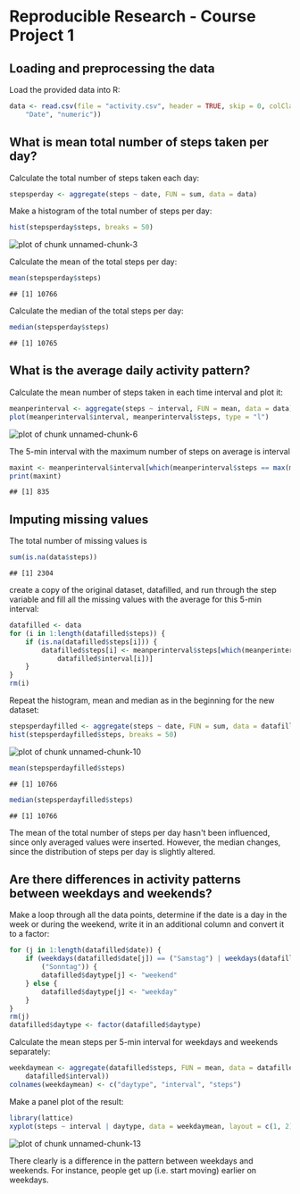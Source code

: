 Reproducible Research - Course Project 1
========================================================

## Loading and preprocessing the data

Load the provided data into R:


```r
data <- read.csv(file = "activity.csv", header = TRUE, skip = 0, colClasses = c("numeric", 
    "Date", "numeric"))
```


## What is mean total number of steps taken per day?

Calculate the total number of steps taken each day:


```r
stepsperday <- aggregate(steps ~ date, FUN = sum, data = data)
```


Make a histogram of the total number of steps per day:


```r
hist(stepsperday$steps, breaks = 50)
```

![plot of chunk unnamed-chunk-3](figure/unnamed-chunk-3.png) 


Calculate the mean of the total steps per day:


```r
mean(stepsperday$steps)
```

```
## [1] 10766
```


Calculate the median of the total steps per day:


```r
median(stepsperday$steps)
```

```
## [1] 10765
```


## What is the average daily activity pattern?

Calculate the mean number of steps taken in each time interval and plot it:


```r
meanperinterval <- aggregate(steps ~ interval, FUN = mean, data = data)
plot(meanperinterval$interval, meanperinterval$steps, type = "l")
```

![plot of chunk unnamed-chunk-6](figure/unnamed-chunk-6.png) 


The 5-min interval with the maximum number of steps on average is interval 

```r
maxint <- meanperinterval$interval[which(meanperinterval$steps == max(meanperinterval$steps))]
print(maxint)
```

```
## [1] 835
```


## Imputing missing values

The total number of missing values is


```r
sum(is.na(data$steps))
```

```
## [1] 2304
```


create a copy of the original dataset, datafilled, and run through the step variable and fill all the missing values with the average for this 5-min interval:

```r
datafilled <- data
for (i in 1:length(datafilled$steps)) {
    if (is.na(datafilled$steps[i])) {
        datafilled$steps[i] <- meanperinterval$steps[which(meanperinterval$interval == 
            datafilled$interval[i])]
    }
}
rm(i)
```


Repeat the histogram, mean and median as in the beginning for the new dataset:


```r
stepsperdayfilled <- aggregate(steps ~ date, FUN = sum, data = datafilled)
hist(stepsperdayfilled$steps, breaks = 50)
```

![plot of chunk unnamed-chunk-10](figure/unnamed-chunk-10.png) 

```r
mean(stepsperdayfilled$steps)
```

```
## [1] 10766
```

```r
median(stepsperdayfilled$steps)
```

```
## [1] 10766
```


The mean of the total number of steps per day hasn't been influenced, since only averaged values were inserted. 
However, the median changes, since the distribution of steps per day is slightly altered.

## Are there differences in activity patterns between weekdays and weekends?

Make a loop through all the data points, determine if the date is a day in the week or during the weekend, write it in an additional column and convert it to a factor:

```r
for (j in 1:length(datafilled$date)) {
    if (weekdays(datafilled$date[j]) == ("Samstag") | weekdays(datafilled$date[j]) == 
        ("Sonntag")) {
        datafilled$daytype[j] <- "weekend"
    } else {
        datafilled$daytype[j] <- "weekday"
    }
}
rm(j)
datafilled$daytype <- factor(datafilled$daytype)
```


Calculate the mean steps per 5-min interval for weekdays and weekends separately:


```r
weekdaymean <- aggregate(datafilled$steps, FUN = mean, data = datafilled, by = list(datafilled$daytype, 
    datafilled$interval))
colnames(weekdaymean) <- c("daytype", "interval", "steps")
```


Make a panel plot of the result:


```r
library(lattice)
xyplot(steps ~ interval | daytype, data = weekdaymean, layout = c(1, 2), type = "l")
```

![plot of chunk unnamed-chunk-13](figure/unnamed-chunk-13.png) 


There clearly is a difference in the pattern between weekdays and weekends. For instance, people get up (i.e. start moving) earlier on weekdays. 
